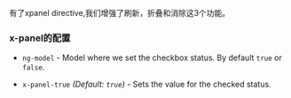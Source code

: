 有了xpanel directive,我们增强了刷新，折叠和消除这3个功能。

### x-panel的配置

* `ng-model` -
  Model where we set the checkbox status. By default `true` or `false`.

* `x-panel-true`
  _(Default: `true`)_ -
  Sets the value for the checked status.
 
